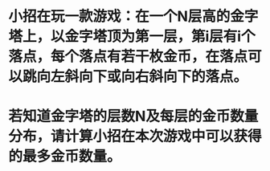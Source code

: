 # 小招在玩一款游戏：在一个N层高的金字塔上，以金字塔顶为第一层，第i层有i个落点，每个落点有若干枚金币，在落点可以跳向左斜向下或向右斜向下的落点。
# 若知道金字塔的层数N及每层的金币数量分布，请计算小招在本次游戏中可以获得的最多金币数量。
